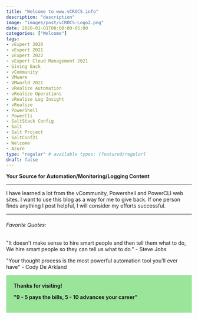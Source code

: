 ```yaml
---
title: "Welcome to www.vCROCS.info"
description: "description"
image: "images/post/vCROCS-Logo2.png"
date: 2020-01-01T00:00:00-05:00
categories: ["Welcome"]
tags:
- vExpert 2020
- vExpert 2021
- vExpert 2022
- vExpert Cloud Management 2021
- Giving Back
- vCommunity
- VMware
- VMworld 2021
- vRealize Automation
- vRealize Operations
- vRealize Log Insight
- vRealize
- PowerShell
- PowerCli
- SaltStack Config
- Salt
- Salt Project
- SaltConf21
- Welcome
- Azure
type: "regular" # available types: [featured/regular]
draft: false
---
```


<div>
  <b>Your Source for Automation/Monitoring/Logging Content</b>
</div>

---

I have learned a lot from the vCommunity, Powershell and PowerCLI web sites. I want to use this blog as a way for me to give back. If one person finds anything I post helpful, I will consider my efforts successful.  

---

###### Favorite Quotes:  

"It doesn't make sense to hire smart people and then tell them what to do, We hire smart people so they can tell us what to do." - Steve Jobs  

"Your thought process is the most powerful automation tool you'll ever have" - Cody De Arkland  

<div style="background-color:#9ae59a; Padding:20px;" >
<b>Thanks for visiting!</b>

<b>"9 - 5 pays the bills, 5 - 10 advances your career"</b>
</div>
